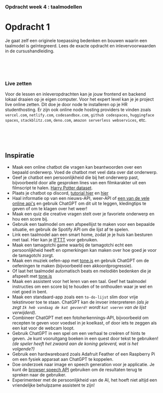 ### Opdracht week 4 : taalmodellen

# Opdracht 1

Je gaat zelf een originele toepassing bedenken en bouwen waarin een taalmodel is geïntegreerd. Lees de exacte opdracht en inlevervoorwaarden in de cursushandleiding.

<br><br><br>

### Live zetten

Voor de lessen en inleveropdrachten kan je jouw frontend en backend lokaal draaien op je eigen computer. Voor het expert level kan je je project live online zetten. Dit doe je door node te installeren op je HR studenthosting. Er zijn ook online node hosting providers te vinden zoals `vercel.com`, `netlify.com`, `codesandbox.com`, `github codespaces`, `huggingface spaces`, `stackblitz.com`, `deno.com`, `amazon serverless webservices`, etc.

<br><br><br>

## Inspiratie

- Maak een online chatbot die vragen kan beantwoorden over een bepaald onderwerp. Voed de chatbot met veel data over dat onderwerp. 
- Geef je chatbot een persoonlijkheid die bij het onderwerp past, bijvoorbeeld door alle gesproken lines van een filmkarakter uit een filmscript te halen. [Harry Potter dataset](https://www.kaggle.com/datasets/gulsahdemiryurek/harry-potter-dataset).
- Plaats je chatbot op discord, [tutorial hier](https://dev.to/rtagliavia/how-to-create-a-discord-bot-with-discordjs-and-nodejs-plb) en [hier](https://www.freecodecamp.org/news/discord-ai-chatbot/)
- Haal informatie op van een nieuws-API, weer-API of [een van de vele online api's](https://apilist.fun) en gebruik ChatGPT om dit uit te leggen, kledingtips te geven of om te klagen over het weer!
- Maak een quiz die creative vragen stelt over je favoriete onderwerp en hou een score bij.
- Gebruik een taalmodel om een afspeellijst te maken voor een bepaalde situatie, en gebruik de Spotify API om die lijst af te spelen.
- Link een taalmodel aan een smart home, zodat je je huis kan besturen met taal. Hier kan je [IFTTT](https://ifttt.com) voor gebruiken.
- Maak een tamagotchi game waarbij de tamagotchi echt een persoonlijkheid heeft en opmerkingen kan maken over hoe goed je voor de tamagotchi zorgt.
- Maak een muziek oefen-app met [tone.js](https://tonejs.github.io) en gebruik ChatGPT om de oefeningen te maken (bijvoorbeeld een akkoordprogressie).
- Of laat het taalmodel automatisch beats en melodiën bedenken die je afspeelt met [tone.js](https://tonejs.github.io)
- Maak een assistent voor het leren van een taal. Geef het taalmodel instructies om een score bij te houden of te onthouden waar je wel en niet goed in bent.
- Maak een standaard-app zoals een `to-do-lijst` slim door vrije tekstinvoer toe te staan. ChatGPT kan de invoer interpreteren *(als je zegt `Ik heb vandaag de kat gevoerd!` wordt `kat voeren` van de lijst verwijderd).*
- Combineer ChatGPT met een fotoherkennings-API, bijvoorbeeld om recepten te geven voor voedsel in je koelkast, of door iets te zeggen als een kat voor de webcam loopt.
- Gebruik ChatGPT in een spel om een verhaal te creëren of hints te geven. Je kunt vooruitgang boeken in een quest door tekst te gebruiken! *(de speler heeft het zwaard aan de koning geleverd, wat is het volgende?)*
- Gebruik een hardwareboard zoals Adafruit Feather of een Raspberry Pi om een fysiek apparaat aan ChatGPT te koppelen.
- Doe onderzoek naar image en speech generation voor je applicatie. Je kunt de [browser speech API](./snippets/speech.md) gebruiken om de resultaten terug te spreken naar de gebruiker.
- Experimenteer met de persoonlijkheid van de AI, het hoeft niet altijd een vriendelijke behulpzame assistent te zijn!

<br><br><br>